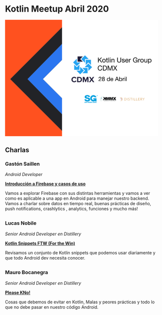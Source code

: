 # Kotlin Meetup Abril 2020

![Kotlin Meetup Banner](https://raw.githubusercontent.com/KotlinCDMX/meetup/master/Abril2020/resources/KUGCDMXBANNER.png)

## Charlas 

### Gastón Saillen
_Android Developer_

[**Introducción a Firebase y casos de uso**]()

Vamos a explorar Firebase con sus distintas herramientas y vamos a ver como es aplicable a una app en Android para manejar nuestro backend. Vamos a charlar sobre datos en tiempo real, buenas prácticas de diseño, push notifications, crashlytics , analytics, funciones y mucho más!

##

### Lucas Nobile
_Senior Android Developer en Distillery_

[**Kotlin Snippets FTW (For the Win)**]()

Revisamos un conjunto de Kotlin snippets que podemos usar diariamente y que todo Android dev necesita conocer.

##

### Mauro Bocanegra
_Senior Android Developer en Distillery_

[**Please KNo!**]()

Cosas que debemos de evitar en Kotlin, Malas y peores prácticas y todo lo que no debe pasar en nuestro código Android.
